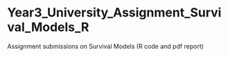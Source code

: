 # Year3_University_Assignment_Survival_Models_R
Assignment submissions on Survival Models (R code and pdf report)
